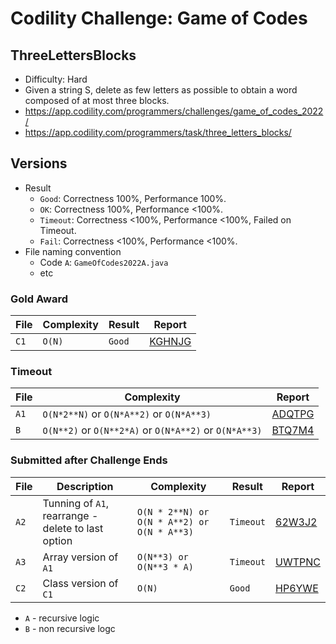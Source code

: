 # Codility Challenge: Game of Codes

## ThreeLettersBlocks

- Difficulty: Hard
- Given a string S, delete as few letters as possible to obtain a word composed of at most three blocks.
- <https://app.codility.com/programmers/challenges/game_of_codes_2022/>
- <https://app.codility.com/programmers/task/three_letters_blocks/>

## Versions

- Result
  - `Good`: Correctness 100%, Performance 100%.
  - `OK`: Correctness 100%, Performance <100%.
  - `Timeout`: Correctness <100%, Performance <100%, Failed on Timeout.
  - `Fail`: Correctness <100%, Performance <100%.
- File naming convention
  - Code `A`: `GameOfCodes2022A.java`
  - etc

### Gold Award

| File | Complexity | Result | Report                                                                            |
| ---- | ---------- | ------ | --------------------------------------------------------------------------------- |
| `C1` | `O(N)`     | `Good` | [KGHNJG](https://app.codility.com/cert/view/certKGHNJG-Q57ZMPV7MRGARG2V/details/) |

### Timeout

| File | Complexity                                             | Report                                                                            |
| ---- | ------------------------------------------------------ | --------------------------------------------------------------------------------- |
| `A1` | `O(N*2**N)` or `O(N*A**2)` or `O(N*A**3)`              | [ADQTPG](https://app.codility.com/cert/view/certADQTPG-3CB288MW2UHHU3M8/details/) |
| `B`  | `O(N**2)` or `O(N**2*A)` or `O(N*A**2)` or `O(N*A**3)` | [BTQ7M4](https://app.codility.com/cert/view/certBTQ7M4-PRTZTV9H6WQJ7Y3B/details/) |

### Submitted after Challenge Ends

| File | Description                                        | Complexity                                  | Result    | Report                                                              |
| ---- | -------------------------------------------------- | ------------------------------------------- | --------- | ------------------------------------------------------------------- |
| `A2` | Tunning of `A1`, rearrange - delete to last option | `O(N * 2**N) or O(N * A**2) or O(N * A**3)` | `Timeout` | [62W3J2](https://app.codility.com/demo/results/training62W3J2-WS6/) |
| `A3` | Array version of `A1`                              | `O(N**3) or O(N**3 * A)`                    | `Timeout` | [UWTPNC](https://app.codility.com/demo/results/trainingUWTPNC-ZXA/) |
| `C2` | Class version of `C1`                              | `O(N)`                                      | `Good`    | [HP6YWE](https://app.codility.com/demo/results/trainingHP6YWE-QAA/) |

- `A` - recursive logic
- `B` - non recursive logc
